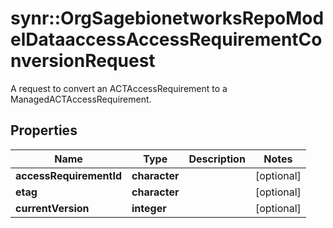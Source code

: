 # synr::OrgSagebionetworksRepoModelDataaccessAccessRequirementConversionRequest

A request to convert an ACTAccessRequirement to a ManagedACTAccessRequirement.

## Properties
Name | Type | Description | Notes
------------ | ------------- | ------------- | -------------
**accessRequirementId** | **character** |  | [optional] 
**etag** | **character** |  | [optional] 
**currentVersion** | **integer** |  | [optional] 


